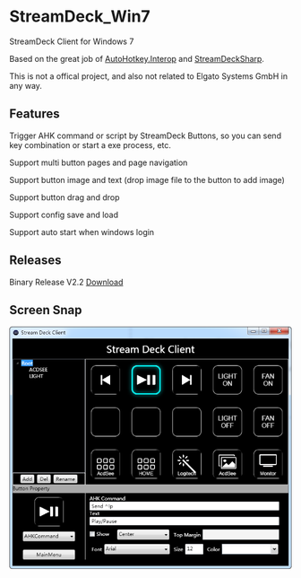 # StreamDeck_Win7
StreamDeck Client for Windows 7

Based on the great job of [AutoHotkey.Interop](https://github.com/amazing-andrew/AutoHotkey.Interop) and [StreamDeckSharp](https://github.com/OpenStreamDeck/StreamDeckSharp).

This is not a offical project, and also not related to Elgato Systems GmbH in any way.

## Features
Trigger AHK command or script by StreamDeck Buttons, so you can send key combination or start a exe process, etc.

Support multi button pages and page navigation

Support button image and text (drop image file to the button to add image)

Support button drag and drop

Support config save and load

Support auto start when windows login

## Releases
Binary Release V2.2 [Download](https://github.com/Saterwang/StreamDeck_Win7/releases/tag/2.2)

## Screen Snap
![ScreenSnap](doc/snap1.png?raw=true "Demo")

